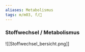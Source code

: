 ```yaml
---
aliases: Metabolismus
tags: m/m03, f/🧪
---
```

### Stoffwechsel / Metabolismus
![[Stoffwechsel_bersicht.png]]


